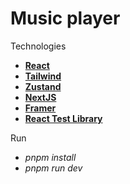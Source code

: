 # Music player

Technologies

- **[React](https://react.dev/)**
- **[Tailwind](https://tailwindcss.com/)**
- **[Zustand](https://zustand-demo.pmnd.rs/)**
- **[NextJS](https://nextjs.org/)**
- **[Framer](https://www.framer.com/motion/)**
- **[React Test Library](https://testing-library.com/docs/react-testing-library/intro/)**

Run

- _pnpm install_
- _pnpm run dev_
